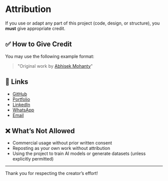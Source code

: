 # Attribution

If you use or adapt any part of this project (code, design, or structure), you **must** give appropriate credit.

## ✅ How to Give Credit

You may use the following example format:

> "Original work by [Abhisek Mohanty](https://github.com/abhisekmohantychinua)"

## 🔗 Links

- [GitHub](https://github.com/abhisekmohantychinua)
- [Portfolio](https://abhisekmohantychinua.github.io/mohantyabhisek.portfolio/)
- [LinkedIn](https://www.linkedin.com/in/mohanty-abhisek/)
- [WhatsApp](https://wa.me/+919439485166)
- [Email](mailto:mohantyabhisek@hotmail.com)

## ❌ What’s Not Allowed

- Commercial usage without prior written consent
- Reposting as your own work without attribution
- Using the project to train AI models or generate datasets (unless explicitly permitted)

---

Thank you for respecting the creator’s effort!
